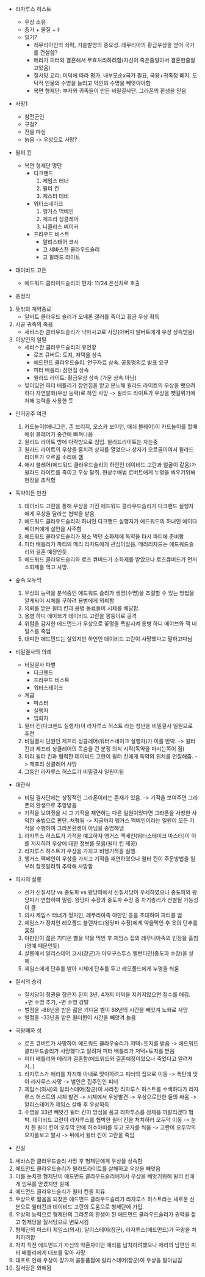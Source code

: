 - 라자루스 허스트
	- 우상 소유
	-  증가 + 물질 +ㅏ
	- 일기?
		- 레무리아인의 쇠락, 기술발명의 중요성. 레무리아의 황금우상을 얻어 국가를 건설함?
		- 메리가 피터와 결혼해서 무효처리하려함(자신이 죽은줄알아서 결혼한줄알고있음)
		- 질서당 교리: 미덕에 따라 평가. 내부모순x국가 필요, 국왕+귀족정 폐지. 도덕적 인물의 수명을 늘리고 악인의 수명을 빼앗아야함
		- 복면 형제단: 부자와 귀족들이 만든 비밀결사단. 그라폰의 환생을 믿음
- 사망1
	- 참전군인
	- 구걸?
	- 진을 마심
	- 늙음 -> 우상으로 사망?
- 윌터 킨
	- 복면 형제단 명단
		- 다크핸드
			1. 제임스 터너
			2. 윌터 킨
			3. 체스터 데비
		- 워터스네이크
			1. 앵거스 맥베인
			2. 제프리 싱클레어
			3. 니콜라스 메이커
		- 프라우드 비스트
			- 알리스테어 코시
			- 고 세바스찬 클라우드슬리
			- 고 윌라드 라이트
- 데이비드 고든
	- 에드워드 클라이드슬리의 편지: 11/24 은신처로 호출




- 총정리
1. 뜻밖의 계약종료
	- 알버트 클라우드 슬리가 오베론 갤러를 죽이고 황금 우상 획득
2. 시골 귀족의 죽음
	- 세바스찬 클라우드슬리가 낙마사고로 사망(아버지 알버트에게 우상 상속받음)
3. 이방인의 일탈
	- 세바스찬 클라우드슬리의 유언장
		- 로즈 큐버트: 토지, 저택을 상속
		- 에드먼드 클라우드슬리: 연구자료 상속. 공동명의로 발표 요구
		- 피터 배틀리: 잠언집 상속
		- 윌라드 라이트: 황금우상 상속 (가문 상속 아님)
	- 빚이있던 피터 배틀리가 잠언집을 받고 분노해 윌라드 라이트의 우상을 뺏으려하다 자연발화(우상 능력)로 하인 사망 -> 윌라드 라이트가 우상을 뺏길위기에 처해 능력을 사용한 듯
- 인어공주 여관
	1. 카드놀이(애니그린, 존 브리지, 오스카 보이턴, 애쉬 블레어)이 카드놀이를 할때 애쉬 블레어가 중간에 빠져나옴
	2. 윌라드 라이트 방에 다락방으로 침입. 윌라드라이트는 자는중
	3. 윌라드 라이트의 우상을 훔치려 상자를 열었으나 상자가 오르골이여서 윌라드 라이트가 오르골 소리에 깸
	4. 애시 블레어(에드워드 클라우드슬리의 하인인 데이비드 고란과 얼굴이 같음)가 윌라드 라이트를 죽이고 우상 탈취. 현상수배범 로버트에게 누명을 씌우기위해 현장을 조작함
- 독약이든 만찬
	1. 데이비드 고란을 통해 우상을 가진 에드워드 클라우드슬리가 다크핸드 실행자에게 우상을 달라는 협박을 받음
	2. 에드워드 클라우드슬리의 하녀인 다크핸드 실행자가 에드워드의 하녀인 에이다 베이커에게 살인을 사주함
	3. 에드워드 클라우드슬리가 평소 먹던 소화제에 독약을 타서 파티에 준비함
	4. 피터 배틀리가 파티의 메리 리차드에게 관심이있음. 메리리차드는 에드워드슬리와 결혼 예정인듯
	5. 에드워드 클라우드슬리와 로즈 큐버드가 소화제를 받았으나 로즈큐버드가 먼저 소화제를 먹고 사망.
- 숲속 오두막
	1. 우상의 능력을 분석중인 에드워드 슬리가 생명(수명)을 조절할 수 있는 방법을 알게되어 시체를 구하려 용병에게 의뢰함
	2. 의뢰를 받은 윌터 킨과 용병 동료들이 시체를 배달함.
	3. 용병 하디 에이브가 데이비드 고란을 몽둥이로 공격
	4. 위험을 감지한 에드먼드가 우상으로 꽃명을 폭발시켜 용병 하디 에이브와 잭 네일스를 죽임
	5. 대피한 에드먼드는 살았지만 하인인 데이비드 고란이 사망했다고 말하고다님
- 비밀결사의 의례
	- 비밀결사 파벌
		- 다크핸드
		- 프라우드 비스트
		- 워터스테이크
	- 계급
		- 마스터
		- 실행자
		- 입회자
	1. 윌터 킨(다크핸드 실행자)이 라자루스 허스트 라는 청년을 비밀결사 일원으로 추천
	2. 비밀결사 단원인 제프리 싱클레어(워터스네이크 실행자)가 이를 반박. -> 윌터 킨과 제프리 싱클레어의 목숨을 건 분쟁 의식 시작(독약을 마시는쪽이 짐)
	3. 미리 윌터 킨과 협력한 데이비드 고란이 윌터 킨에게 독약의 위치를 언질해줌. -> 제프리 싱클레어 사망
	4. 그동안 라자루스 허스트가 비밀결사 일원이됨
- 대관식
	- 비밀 결사단에는 상징적인 그라폰이라는 존재가 있음. -> 기적을 보여주면 그라폰의 환생으로 추앙받음
	- 기적을 보여줬을 시 그 기적을 재연하는 다른 일원이있다면 그라폰을 사칭한 사악한 술법으로 판단. 처형됨 -> 지금까지 앵거스 맥베인이라는 일원이 모든 기적을 수행하여 그라폰환생이 아님을 증명해냄
	1. 라자루스 허스트가 기적을 예고하자 앵거스 맥베인(워터스테이크 마스터)이 이를 저지하려 우상에 대한 정보를 모음(윌터 킨 제공)
	2. 라자루스 허스트가 우상을 가지고 비행기적을 실행.
	3.  앵거스 맥베인이 우상을 가지고 기적을 재연하였으나 윌터 킨이 주문방법을 일부러 잘못알려줘 추락해 사망함
- 의사의 살롱
	- 선거 신질서당 vs 중도파 vs 왕당파에서 신질서당이 우세하였으나 중도파와 왕당파가 연합하여 밀림. 왕당파 수장과 중도파 수장 중 차기총리가 선별될 가능성이 큼
	1. 의사 제임스 터너가 정치인, 레무리아족 야만인 등을 초대하여 파티를 염
	2. 제임스가 정치인 레오폴드 블랜차드(왕당파 수장)에게 약을먹인 후 옷의 단추를 훔침
	3. 야만인이 젊은 기디온 벨을 약을 먹인 후 제임스 집의 레무니아족의 인장을 훔침(명예 때문인듯)
	4. 살롱에서 알리스테어 코시(장군)가 아우구스투스 밸런타인(중도파 수장)을 살해. 
	5. 제임스에게 단추를 받아 시체에 단추를 두고 레오폴드에게 누명을 씌움
- 질서의 승리
	- 질서당이 정권을 잡은지 된지 3년. 4가지 미덕을 지키지않으면 점수를 매김. +면 수명 추가, -면 수명 강탈
	- 벌점을 -88년을 받은 젊은 기디온 벨이 88년의 시간을 빼앗겨 노화로 사망 
	- 벌점을 -33년을 받은 윌터퀸이 시간을 빼앗겨 늙음
- 국왕폐하 성
	- 로즈 큐버트가 사망하여 에드워드 클라우슬리가 저택+토지를 받음 -> 에드워드 클라우드슬리가 사망했다고 알려져 피터 배틀리가 저택+토지를 받음
	- 피터 배틀리와 메리가 결혼함(에드워드와 결혼예정이었으나 죽었다고 알려져서..)
	1. 라자루스가 메리를 차지해 아내로 맞이하려고 피터의 집으로 이동 -> 폭탄에 맞아 라자루스 사망 -> 범인은 집주인인 피터
	2. 제임스(의사)와 알리스테어(장군)이 사라진 리자루스 허스트를 수색하다가 리자루스 허스트의 시체 발견 -> 시체에서 우상발견 -> 우상으로인한 둘의 싸움 -> 알리스테어가 제임스 살해 후 우상획득
	3. 수명을 33년 빼앗긴 윌터 킨이 앙심을 품고 라자투스를 정체를 까발리겠다 협박. 데이비드 고란이 라자루스를 협박한 윌터 킨을 처치하러 오두막 이동 -> 눈치 챈 윌터 킨이 오두막 안에 허수아비를 두고 모자를 씌움 -> 고란이 오두막의 모자를보고 발사 -> 뒤에서 윌터 킨이 고란을 죽임

- 진실
1. 세바스찬 클라우드슬리 사망 후 형제단에게 우상을 상속함
2. 에드먼드 클라우드슬리가 윌라드라이트를 살해하고 우상을 빼앗음
3. 이를 눈치챈 형제단이 에드먼드 클라우드슬리에게서 우상을 빼앗기위해 윌터 킨에게 임무를 맏겼지만 실패.
4. 에드먼드 클라우드슬리가 윌터 킨을 회유.
5. 우상으로 젊음을 되찾은 에드먼드 클라우드슬리가 라자루스 허스트라는 새로운 신분으로 윌터킨과 데이비드 고란의 도움으로 형제단에 가입.
6. 우상의 능력으로 형제단의 그라폰의 환생이 된 에드먼드 클라우드슬리가 권력을 잡고 형제당을 질서당으로 변모시킴
7. 형제단의 마스터 제임스(의사), 알리스테어(장군), 라자루스(에드먼드)가 국왕을 처치하려함
8. 처치 직전 에드먼드가 자신의 약혼자이던 메리를 납치하려했으나 메리의 남편인 피터 배틀리에게 대포를 맞아 사망
9. 대포로 인해 우상이 망가져 골동품점에 알리스테어(장군)이 우상을 팔아넘김
10. 질서당은 와해됨